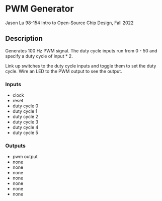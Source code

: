 # PWM Generator

Jason Lu
98-154 Intro to Open-Source Chip Design, Fall 2022

## Description

Generates 100 Hz PWM signal. The duty cycle inputs run from 0 - 50 and specify a duty cycle of input * 2.

Link up switches to the duty cycle inputs and toggle them to set the duty cycle. Wire an LED to the PWM output to see the output.

### Inputs

- clock
- reset
- duty cycle 0
- duty cycle 1
- duty cycle 2
- duty cycle 3
- duty cycle 4
- duty cycle 5


### Outputs

- pwm output
- none
- none
- none
- none
- none
- none
- none
